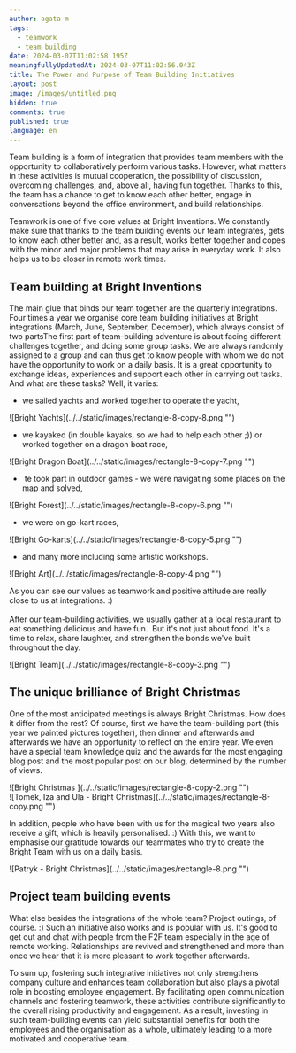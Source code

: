 ```yaml
---
author: agata-m
tags:
  - teamwork
  - team building
date: 2024-03-07T11:02:58.195Z
meaningfullyUpdatedAt: 2024-03-07T11:02:56.043Z
title: The Power and Purpose of Team Building Initiatives
layout: post
image: /images/untitled.png
hidden: true
comments: true
published: true
language: en
---
```

Team building is a form of integration that provides team members with the opportunity to collaboratively perform various tasks. However, what matters in these activities is mutual cooperation, the possibility of discussion, overcoming challenges, and, above all, having fun together. Thanks to this, the team has a chance to get to know each other better, engage in conversations beyond the office environment, and build relationships.

Teamwork is one of five core values at Bright Inventions. We constantly make sure that thanks to the team building events our team integrates, gets to know each other better and, as a result, works better together and copes with the minor and major problems that may arise in everyday work. It also helps us to be closer in remote work times.

## **Team building at Bright Inventions**

The main glue that binds our team together are the quarterly integrations.  Four times a year we organise core team building initiatives at Bright integrations (March, June, September, December), which always consist of two partsThe first part of team-building adventure is about facing different challenges together, and doing some group tasks. We are always randomly assigned to a group and can thus get to know people with whom we do not have the opportunity to work on a daily basis. It is a great opportunity to exchange ideas, experiences and support each other in carrying out tasks. And what are these tasks? Well, it varies: 

* we sailed yachts and worked together to operate the yacht,

<div className="image">![Bright Yachts](../../static/images/rectangle-8-copy-8.png "")</div>

* we kayaked (in double kayaks, so we had to help each other ;)) or worked together on a dragon boat race,

<div className="image">![Bright Dragon Boat](../../static/images/rectangle-8-copy-7.png "")</div>

*  te took part in outdoor games - we were navigating some places on the map and solved,

<div className="image">![Bright Forest](../../static/images/rectangle-8-copy-6.png "")</div>

* we were on go-kart races,

<div className="image">![Bright Go-karts](../../static/images/rectangle-8-copy-5.png "")</div>

* and many more including some artistic workshops.

<div className="image">![Bright Art](../../static/images/rectangle-8-copy-4.png "")</div>

As you can see our values as teamwork and positive attitude are really close to us at integrations. :)\
\
After our team-building activities, we usually gather at a local restaurant to eat something delicious and have fun.  But it's not just about food. It's a time to relax, share laughter, and strengthen the bonds we've built throughout the day.

<div className="image">![Bright Team](../../static/images/rectangle-8-copy-3.png "")</div>

## The unique brilliance of Bright Christmas

One of the most anticipated meetings is always Bright Christmas. How does it differ from the rest? Of course, first we have the team-building part (this year we painted pictures together), then dinner and afterwards and afterwards we have an opportunity to reflect on the entire year. We even have a special team knowledge quiz and the awards for the most engaging blog post and the most popular post on our blog, determined by the number of views.



<div className="image">![Bright Christmas ](../../static/images/rectangle-8-copy-2.png "")</div>

<div className="image">![Tomek, Iza and Ula - Bright Christmas](../../static/images/rectangle-8-copy.png "")</div>

In addition, people who have been with us for the magical two years also receive a gift, which is heavily personalised. :) With this, we want to emphasise our gratitude towards our teammates who try to create the Bright Team with us on a daily basis.

<div className="image">![Patryk - Bright Christmas](../../static/images/rectangle-8.png "")</div>

## Project team building events

What else besides the integrations of the whole team? Project outings, of course. :) Such an initiative also works and is popular with us. It's good to get out and chat with people from the F2F team especially in the age of remote working. Relationships are revived and strengthened and more than once we hear that it is more pleasant to work together afterwards.

To sum up, fostering such integrative initiatives not only strengthens company culture and enhances team collaboration but also plays a pivotal role in boosting employee engagement. By facilitating open communication channels and fostering teamwork, these activities contribute significantly to the overall rising productivity and engagement. As a result, investing in such team-building events can yield substantial benefits for both the employees and the organisation as a whole, ultimately leading to a more motivated and cooperative team.